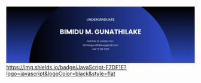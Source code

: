 ![Cover page](./files/cover.png)
https://img.shields.io/badge/JavaScript-F7DF1E?logo=javascript&logoColor=black&style=flat

